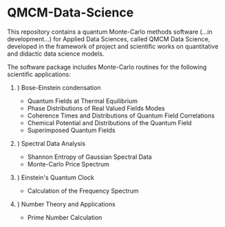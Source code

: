 # QMCM-Data-Science

This repository contains a quantum Monte-Carlo methods software (...in development...) for Applied Data Sciences, called QMCM Data Science, 
developed in the framework of project and scientific works on quantitative and didactic data science models.

The software package includes Monte-Carlo routines for the following scientific applications:

1. ) Bose-Einstein condensation 
    
    - Quantum Fields at Thermal Equilibrium
    - Phase Distributions of Real Valued Fields Modes
    - Coherence Times and Distributions of Quantum Field Correlations 
    - Chemical Potential and Distributions of the Quantum Field
    - Superimposed Quantum Fields

2. ) Spectral Data Analysis

    - Shannon Entropy of Gaussian Spectral Data
    - Monte-Carlo Price Spectrum

3. ) Einstein's Quantum Clock

    - Calculation of the Frequency Spectrum
    
4. ) Number Theory and Applications

    - Prime Number Calculation
